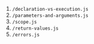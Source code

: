 1. `/declaration-vs-execution.js`
2. `/parameters-and-arguments.js`
3. `/scope.js`
4. `/return-values.js`
5. `/errors.js`
